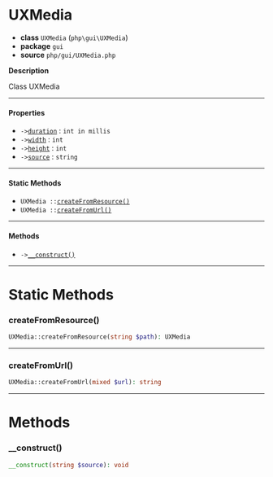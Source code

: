 # UXMedia

- **class** `UXMedia` (`php\gui\UXMedia`)
- **package** `gui`
- **source** `php/gui/UXMedia.php`

**Description**

Class UXMedia

---

#### Properties

- `->`[`duration`](#prop-duration) : `int in millis`
- `->`[`width`](#prop-width) : `int`
- `->`[`height`](#prop-height) : `int`
- `->`[`source`](#prop-source) : `string`

---

#### Static Methods

- `UXMedia ::`[`createFromResource()`](#method-createfromresource)
- `UXMedia ::`[`createFromUrl()`](#method-createfromurl)

---

#### Methods

- `->`[`__construct()`](#method-__construct)

---
# Static Methods

<a name="method-createfromresource"></a>

### createFromResource()
```php
UXMedia::createFromResource(string $path): UXMedia
```

---

<a name="method-createfromurl"></a>

### createFromUrl()
```php
UXMedia::createFromUrl(mixed $url): string
```

---
# Methods

<a name="method-__construct"></a>

### __construct()
```php
__construct(string $source): void
```